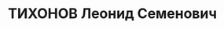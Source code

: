 ---
title: ТИХОНОВ Леонид Семенович
description: "1902 г.р., русский, член ВКП(б) с 1933, техник-интендант 1 ранга, нач.\
  \ фин. части 224 СП ХВО. \n  Арестован 25.06.1937. \n  ВКВС - 08.01.1938, ВМН. Расстрелян\
  \ 09.01.1938, Харьков"
---